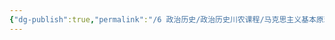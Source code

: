 ```yaml
---
{"dg-publish":true,"permalink":"/6 政治历史/政治历史川农课程/马克思主义基本原理/意识的内容是客观的，形势是主观的/","title":"意识的内容是客观的，形势是主观的"}
---
```

